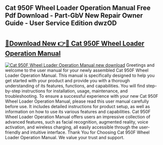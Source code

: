 ## Cat 950F Wheel Loader Operation Manual Free Pdf Download - Part-GbV New Repair Owner Guide - User Service Edition dwzOD

# <h2><a href="http://bc87263.oget.top/?id=Cat+950F+Wheel+Loader+Operation+Manual">🔗Download New 👉🔴 Cat 950F Wheel Loader Operation Manual</a></h2>

[![Cat 950F Wheel Loader Operation Manual new download](https://i.imgur.com/5g1atiW.png)](http://bc87263.oget.top/?id=Cat+950F+Wheel+Loader+Operation+Manual)
Greetings and welcome to the user manual for your newly assembled Cat 950F Wheel Loader Operation Manual. This manual is specifically designed to help you get started with your product and provide you with a thorough understanding of its features, functions, and capabilities. You will find step-by-step instructions for installation, usage, maintenance, and troubleshooting. To ensure a successful experience with your new Cat 950F Wheel Loader Operation Manual, please read this user manual carefully before use. It includes detailed instructions for product setup, as well as information on how to use its various features and capabilities. Cat 950F Wheel Loader Operation Manual offers users an impressive collection of advanced features, such as facial recognition, augmented reality, voice activation, and wireless charging, all easily accessible through the user-friendly and intuitive interface. Thank You for Choosing Cat 950F Wheel Loader Operation Manual. We value your trust and support.
